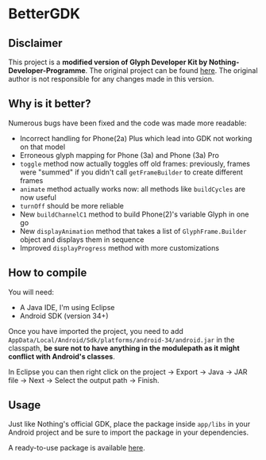 # BetterGDK
## Disclaimer
This project is a **modified version of Glyph Developer Kit by Nothing-Developer-Programme**. The original project can be found [here](https://github.com/Nothing-Developer-Programme/Glyph-Developer-Kit/). The original author is not responsible for any changes made in this version.

## Why is it better?
Numerous bugs have been fixed and the code was made more readable:
-  Incorrect handling for Phone(2a) Plus which lead into GDK not working on that model
-  Erroneous glyph mapping for Phone (3a) and Phone (3a) Pro
-  `toggle` method now actually toggles off old frames: previously, frames were "summed" if you didn't call `getFrameBuilder` to create different frames
-  `animate` method actually works now: all methods like `buildCycles` are now useful
-  `turnOff` should be more reliable
-  New `buildChannelC1` method to build Phone(2)'s variable Glyph in one go
-  New `displayAnimation` method that takes a list of `GlyphFrame.Builder` object and displays them in sequence
-  Improved `displayProgress` method with more customizations

## How to compile
You will need:
-  A Java IDE, I'm using Eclipse
-  Android SDK (version 34+)

Once you have imported the project, you need to add `AppData/Local/Android/Sdk/platforms/android-34/android.jar`
in the classpath, **be sure not to have anything in the modulepath as it might conflict with Android's classes**.

In Eclipse you can then right click on the project -> Export -> Java -> JAR file -> Next -> Select the output path -> Finish.

## Usage
Just like Nothing's official GDK, place the package inside `app/libs` in your Android project and be sure to import the package in your dependencies.

A ready-to-use package is available [here](https://github.com/Fr4nKB/BetterGDK/releases/latest).
